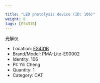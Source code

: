 ```yaml
---

title: "LED photolysis device (ID: 106)"
weight: 0
tags: [ES431B]
---
```


光解仪

<!--more-->



- Location: [ES431B](../../tags/es431b)
- Brand/Model: PMA-Lite-E90002
- Identity: 106
- PI: Yili Cheng
- Quantity: 1
- Category: CAT






